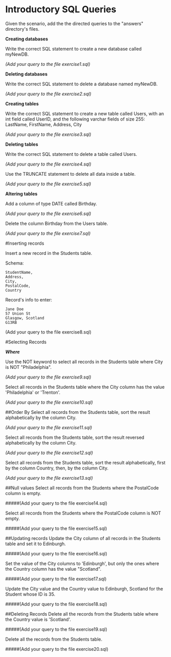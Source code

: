 <h1>Introductory SQL Queries</h1>
Given the scenario, add the the directed queries to the "answers" directory's files.

**Creating databases**

Write the correct SQL statement to create a new database called myNewDB.

*(Add your query to the file exercise1.sql)*

**Deleting databases**

Write the correct SQL statement to delete a database named myNewDB.

*(Add your query to the file exercise2.sql)*

**Creating tables**

Write the correct SQL statement to create a new table called Users, with an int field called UserID, and the following varchar fields of size 255: LastName, FirstName, Address, City

*(Add your query to the file exercise3.sql)*

**Deleting tables**

Write the correct SQL statement to delete a table called Users.

*(Add your query to the file exercise4.sql)*


Use the TRUNCATE statement to delete all data inside a table.

*(Add your query to the file exercise5.sql)*

**Altering tables**

Add a column of type DATE called Birthday.

*(Add your query to the file exercise6.sql)*

Delete the column Birthday from the Users table.

*(Add your query to the file exercise7.sql)*
  

#Inserting records

Insert a new record in the Students table.

Schema:
 
```
StudentName,
Address, 
City, 
PostalCode,
Country
```
Record's info to enter:

```
Jane Doe
57 Union St
Glasgow, Scotland
G13RB
```

(Add your query to the file exercise8.sql)

#Selecting Records

***Where***

Use the NOT keyword to select all records in the Students table where City is NOT "Philadelphia".

*(Add your query to the file exercise9.sql)*

Select all records in the Students table where the City column has the value 'Philadelphia' or 'Trenton'.

*(Add your query to the file exercise10.sql)*

##Order By
Select all records from the Students table, sort the result alphabetically by the column City.

*(Add your query to the file exercise11.sql)*

Select all records from the Students table, sort the result reversed alphabetically by the column City.

*(Add your query to the file exercise12.sql)*

Select all records from the Students table, sort the result alphabetically, first by the column Country, then, by the column City.

*(Add your query to the file exercise13.sql)*

##Null values
Select all records from the Students where the PostalCode column is empty.

#####(Add your query to the file exercise14.sql)

Select all records from the Students where the PostalCode column is NOT empty.

#####(Add your query to the file exercise15.sql)


##Updating records
Update the City column of all records in the Students table and set it to Edinburgh.

#####(Add your query to the file exercise16.sql)
 
 Set the value of the City columns to 'Edinburgh', but only the ones where the Country column has the value "Scotland".

#####(Add your query to the file exercise17.sql)
 
Update the City value and the Country value to Edinburgh, Scotland for the Student whose ID is 35.

#####(Add your query to the file exercise18.sql)

##Deleting Records
Delete all the records from the Students table where the Country value is 'Scotland'.

#####(Add your query to the file exercise19.sql)
 
Delete all the records from the Students table.

#####(Add your query to the file exercise20.sql)
